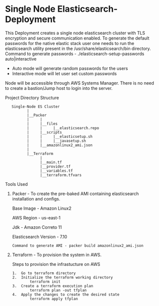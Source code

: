 # Single Node Elasticsearch-Deployment

This Deployment creates a single node elasticsearch cluster with TLS encryption and secure communication enabled. To generate the default passwords for the native elastic stack user one needs to run the elasticsearch utility present in the /usr/share/elasticsearch/bin directory.
Command to generate passwords - ./elasticsearch-setup-passwords auto|interactive
- Auto mode will generate random passwords for the users
- Interactive mode will let user set custom passwords

Node will be accessible through AWS Systems Manager. There is no need to create a bastion/Jump host to login into the server. 

Project Directory Structure

       Single-Node ES Cluster
              |
              |__Packer
              |     |
              |     |__files
              |     |     |__elasticsearch.repo
              |     |__scripts     
              |     |     |__elasticsetup.sh
              |     |     |__javasetup.sh
              |     |__amazonlinux2_ami.json
              |
              |__Terraform
                    |
                    |__main.tf
                    |__provider.tf
                    |__variables.tf
                    |__terraform.tfvars

Tools Used
1. Packer - To create the pre-baked AMI containing elasticsearch installation and configs.

    Base Image - Amazon Linux2

    AWS Region - us-east-1

    Jdk - Amazon Correto 11

    Elasticsearch Version - 7.10
 
       Command to generate AMI - packer build amazonlinux2_ami.json

2. Terraform - To provision the system in AWS.

   Steps to provision the infrastucture on AWS
   
       1.  Go to terraform directory
       2.  Initialize the terraform working directory
               terraform init 
       3.  Create a terraform execution plan
               terraform plan -out tfplan
       4.  Apply the changes to create the desired state 
               terraform apply tfplan
    
